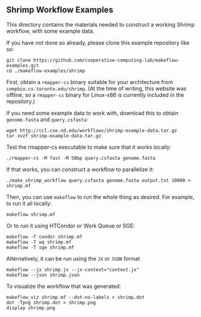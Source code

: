 Shrimp Workflow Examples
------------------------

This directory contains the materials needed to construct a working
Shrimp workflow, with some example data.

If you have not done so already, please clone this example repository like so:
```
git clone https://github.com/cooperative-computing-lab/makeflow-examples.git
cd ./makeflow-examples/shrimp
```

First, obtain a `rmapper-cs` binary suitable for your architecture
from `compbio.cs.toronto.edu/shrimp`.  (At the time of writing,
this website was offline, so a `rmapper-cs` binary for Linux-x86
is currently included in the repository.)

If you need some example data to work with, download this to
obtain `genome.fasta` and `query.csfasta`:
```
wget http://ccl.cse.nd.edu/workflows/shrimp-example-data.tar.gz
tar xvzf shrimp-example-data.tar.gz
```

Test the rmapper-cs executable to make sure that it works locally:
```
./rmapper-cs -M fast -M 50bp query.csfasta genome.fasta
```

If that works, you can construct a workflow to parallelize it:

```
./make_shrimp_workflow query.csfasta genome.fasta output.txt 10000 > shrimp.mf
```

Then, you can use `makeflow` to run the whole thing as desired.
For example, to run it all locally:

```
makeflow shrimp.mf
```

Or to run it using HTCondor or Work Queue or SGE:
```
makeflow -T condor shrimp.mf
makeflow -T wq shrimp.mf
makeflow -T sge shrimp.mf
```

Alternatively, it can be run using the `JX` or `JSON` format
```
makeflow --jx shrimp.jx --jx-context="context.jx"
makeflow --json shrimp.json
```
To visualize the workflow that was generated:
```
makeflow_viz shrimp.mf --dot-no-labels > shrimp.dot
dot -Tpng shrimp.dot > shrimp.png
display shrimp.png
```

